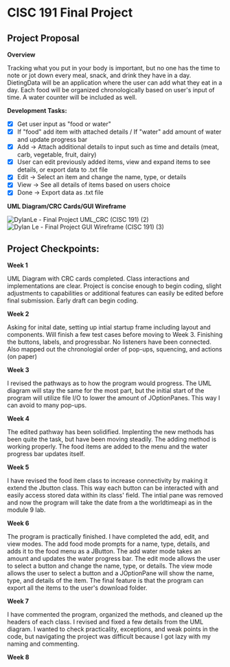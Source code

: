 # CISC 191 Final Project

## Project Proposal

**Overview**

Tracking what you put in your body is important, but no one has the time to note or jot down every meal, snack, and drink they have in a day. DietingData will be an application where the user can add what they eat in a day. Each food will be organized chronologically based on user's input of time. A water counter will be included as well.

**Development Tasks:**

- [x] Get user input as "food or water"
- [x] If "food" add item with attached details / If "water" add amount of water and update progress bar
- [x] Add  -> Attach additional details to input such as time and details (meat, carb, vegetable, fruit, dairy)
- [x] User can edit previously added items, view and expand items to see details, or export data to .txt file
- [x] Edit -> Select an item and change the name, type, or details
- [x] View -> See all details of items based on users choice
- [x] Done -> Export data as .txt file

**UML Diagram/CRC Cards/GUI Wireframe**

![DylanLe - Final Project UML_CRC (CISC 191) (2)](https://github.com/dylankle/Dieting-Data/assets/68560708/3cb3f12f-1338-4d46-8c85-e177a48a8a4f)
![Dylan Le - Final Project GUI Wireframe (CISC 191) (3)](https://github.com/dylankle/Dieting-Data/assets/68560708/25778eab-cd63-40c4-8f68-d14930e223f1)



## Project Checkpoints:

**Week 1**

UML Diagram with CRC cards completed. Class interactions and implementations are clear. Project is concise enough to begin coding, slight adjustments to capabilities or additional features can easily be edited before final submission. Early draft can begin coding.

**Week 2**

Asking for inital date, setting up intial startup frame including layout and components. Will finish a few test cases before moving to Week 3. Finishing the buttons, labels, and progressbar. No listeners have been connected. Also mapped out the chronologial order of pop-ups, squencing, and actions (on paper)

**Week 3**

I revised the pathways as to how the program would progress. The UML diagram will stay the same for the most part, but the initial start of the program will utilize file I/O to lower the amount of JOptionPanes. This way I can avoid to many pop-ups.

**Week 4**

The edited pathway has been solidified. Implenting the new methods has been quite the task, but have been moving steadily. The adding method is working properly. The food items are added to the menu and the water progress bar updates itself.

**Week 5**

I have revised the food item class to increase connectivity by making it extend the Jbutton class. This way each button can be interacted with and easily access stored data within its class' field. The intial pane was removed and now the program will take the date from a the worldtimeapi as in the module 9 lab.

**Week 6**

The program is practically finished. I have completed the add, edit, and view modes. The add food mode prompts for a name, type, details, and adds it to the food menu as a JButton. The add water mode takes an amount and updates the water progress bar. The edit mode allows the user to select a button and change the name, type, or details. The view mode allows the user to select a button and a JOptionPane will show the name, type, and details of the item. The final feature is that the program can export all the items to the user's download folder.

**Week 7**

I have commented the program, organized the methods, and cleaned up the headers of each class. I revised and fixed a few details from the UML diagram.  I wanted to check practicality, exceptions, and weak points in the code, but navigating the project was difficult because I got lazy with my naming and commenting.

**Week 8**

